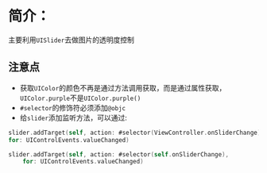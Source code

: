 #  简介：
主要利用`UISlider`去做图片的透明度控制

## 注意点
+ 获取`UIColor`的颜色不再是通过方法调用获取，而是通过属性获取，`UIColor.purple`不是`UIColor.purple()`
+ `#selector`的修饰符必须添加`@objc`
+ 给`slider`添加监听方法，可以通过:
``` swift
slider.addTarget(self, action: #selector(ViewController.onSliderChange),
for: UIControlEvents.valueChanged)
```
``` swift
slider.addTarget(self, action: #selector(self.onSliderChange),
    for: UIControlEvents.valueChanged)
```

